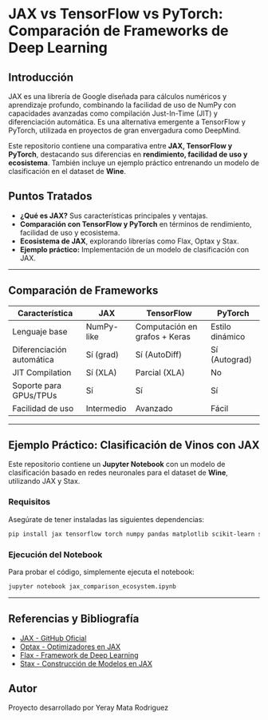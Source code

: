 # JAX vs TensorFlow vs PyTorch: Comparación de Frameworks de Deep Learning

## **Introducción**
JAX es una librería de Google diseñada para cálculos numéricos y aprendizaje profundo, combinando la facilidad de uso de NumPy con capacidades avanzadas como compilación Just-In-Time (JIT) y diferenciación automática. Es una alternativa emergente a TensorFlow y PyTorch, utilizada en proyectos de gran envergadura como DeepMind.

Este repositorio contiene una comparativa entre **JAX, TensorFlow y PyTorch**, destacando sus diferencias en **rendimiento, facilidad de uso y ecosistema**. También incluye un ejemplo práctico entrenando un modelo de clasificación en el dataset de **Wine**.

## **Puntos Tratados**
- **¿Qué es JAX?** Sus características principales y ventajas.
- **Comparación con TensorFlow y PyTorch** en términos de rendimiento, facilidad de uso y ecosistema.
- **Ecosistema de JAX**, explorando librerías como Flax, Optax y Stax.
- **Ejemplo práctico:** Implementación de un modelo de clasificación con JAX.

---

## **Comparación de Frameworks**
| Característica  | JAX | TensorFlow | PyTorch |
|---------------|-----|------------|--------|
| Lenguaje base | NumPy-like | Computación en grafos + Keras | Estilo dinámico |
| Diferenciación automática | Sí (grad) | Sí (AutoDiff) | Sí (Autograd) |
| JIT Compilation | Sí (XLA) | Parcial (XLA) | No |
| Soporte para GPUs/TPUs | Sí | Sí | Sí |
| Facilidad de uso | Intermedio | Avanzado | Fácil |

---

## **Ejemplo Práctico: Clasificación de Vinos con JAX**
Este repositorio contiene un **Jupyter Notebook** con un modelo de clasificación basado en redes neuronales para el dataset de **Wine**, utilizando JAX y Stax.

### **Requisitos**
Asegúrate de tener instaladas las siguientes dependencias:
```bash
pip install jax tensorflow torch numpy pandas matplotlib scikit-learn seaborn
```

### **Ejecución del Notebook**
Para probar el código, simplemente ejecuta el notebook:
```bash
jupyter notebook jax_comparison_ecosystem.ipynb
```

---

## **Referencias y Bibliografía**
- [JAX - GitHub Oficial](https://github.com/google/jax)
- [Optax - Optimizadores en JAX](https://github.com/deepmind/optax)
- [Flax - Framework de Deep Learning](https://github.com/google/flax)
- [Stax - Construcción de Modelos en JAX](https://www.kaggle.com/code/aakashnain/building-models-in-jax-part1-stax)

## **Autor**
Proyecto desarrollado por Yeray Mata Rodriguez
